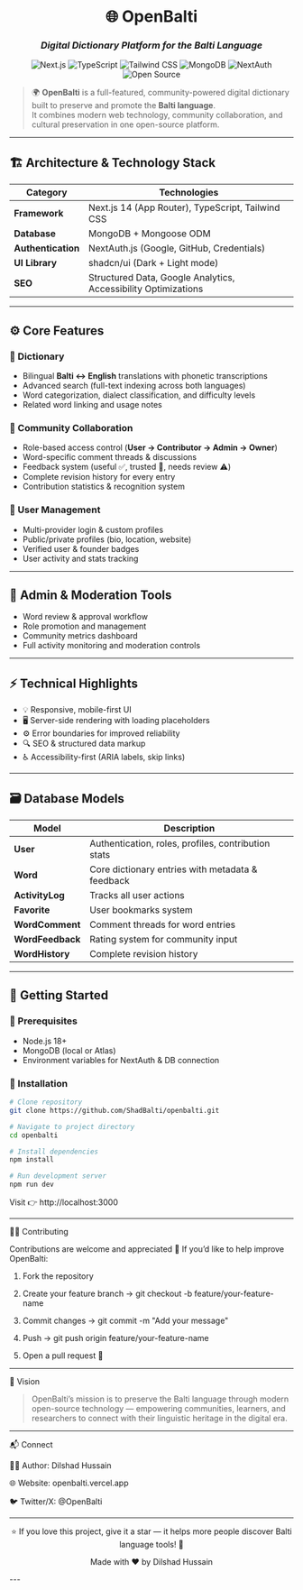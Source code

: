 <div align="center">

# 🌐 **OpenBalti**
### _Digital Dictionary Platform for the Balti Language_

![Next.js](https://img.shields.io/badge/Next.js-14-black?style=for-the-badge&logo=nextdotjs)
![TypeScript](https://img.shields.io/badge/TypeScript-blue?style=for-the-badge&logo=typescript)
![Tailwind CSS](https://img.shields.io/badge/Tailwind_CSS-38B2AC?style=for-the-badge&logo=tailwind-css&logoColor=white)
![MongoDB](https://img.shields.io/badge/MongoDB-4EA94B?style=for-the-badge&logo=mongodb&logoColor=white)
![NextAuth](https://img.shields.io/badge/Auth-NextAuth.js-green?style=for-the-badge&logo=auth0)
![Open Source](https://img.shields.io/badge/Open%20Source-%E2%9C%A8-brightgreen?style=for-the-badge)

</div>

> 🌍 **OpenBalti** is a full-featured, community-powered digital dictionary built to preserve and promote the **Balti language**.  
> It combines modern web technology, community collaboration, and cultural preservation in one open-source platform.

---

## 🏗️ **Architecture & Technology Stack**

| Category | Technologies |
|----------|--------------|
| **Framework** | Next.js 14 (App Router), TypeScript, Tailwind CSS |
| **Database** | MongoDB + Mongoose ODM |
| **Authentication** | NextAuth.js (Google, GitHub, Credentials) |
| **UI Library** | shadcn/ui (Dark + Light mode) |
| **SEO** | Structured Data, Google Analytics, Accessibility Optimizations |

---

## ⚙️ **Core Features**

### 📖 Dictionary
- Bilingual **Balti ↔ English** translations with phonetic transcriptions  
- Advanced search (full-text indexing across both languages)  
- Word categorization, dialect classification, and difficulty levels  
- Related word linking and usage notes  

### 👥 Community Collaboration
- Role-based access control (**User → Contributor → Admin → Owner**)  
- Word-specific comment threads & discussions  
- Feedback system (useful ✅, trusted 🏅, needs review ⚠️)  
- Complete revision history for every entry  
- Contribution statistics & recognition system  

### 🙍 User Management
- Multi-provider login & custom profiles  
- Public/private profiles (bio, location, website)  
- Verified user & founder badges  
- User activity and stats tracking  

---

## 🧭 **Admin & Moderation Tools**

- Word review & approval workflow  
- Role promotion and management  
- Community metrics dashboard  
- Full activity monitoring and moderation controls  

---

## ⚡ **Technical Highlights**

- 💡 Responsive, mobile-first UI  
- 🖥️ Server-side rendering with loading placeholders  
- ⚙️ Error boundaries for improved reliability  
- 🔍 SEO & structured data markup  
- ♿ Accessibility-first (ARIA labels, skip links)

---

## 🗃️ **Database Models**

| Model | Description |
|--------|-------------|
| **User** | Authentication, roles, profiles, contribution stats |
| **Word** | Core dictionary entries with metadata & feedback |
| **ActivityLog** | Tracks all user actions |
| **Favorite** | User bookmarks system |
| **WordComment** | Comment threads for word entries |
| **WordFeedback** | Rating system for community input |
| **WordHistory** | Complete revision history |

---

## 🚀 **Getting Started**

### 🧩 Prerequisites
- Node.js 18+  
- MongoDB (local or Atlas)  
- Environment variables for NextAuth & DB connection  

### 🧠 Installation

```bash
# Clone repository
git clone https://github.com/ShadBalti/openbalti.git

# Navigate to project directory
cd openbalti

# Install dependencies
npm install

# Run development server
npm run dev
```
Visit 👉 http://localhost:3000


---

🧑‍💻 Contributing

Contributions are welcome and appreciated 💙
If you’d like to help improve OpenBalti:

1. Fork the repository


2. Create your feature branch → git checkout -b feature/your-feature-name


3. Commit changes → git commit -m "Add your message"


4. Push → git push origin feature/your-feature-name


5. Open a pull request 🚀




---

💫 Vision

> OpenBalti’s mission is to preserve the Balti language through modern open-source technology —
empowering communities, learners, and researchers to connect with their linguistic heritage in the digital era.




---

📬 Connect

🧑‍💻 Author: Dilshad Hussain

🌐 Website: openbalti.vercel.app

🐦 Twitter/X: @OpenBalti



---

<div align="center">⭐ If you love this project, give it a star — it helps more people discover Balti language tools! 🌟

Made with ❤️ by Dilshad Hussain

</div>
---
